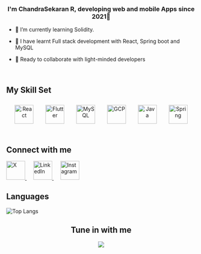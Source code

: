 ### <div align="center">I'm ChandraSekaran R, developing web and mobile Apps since 2021🚀</div>  
  

- 🔭 I’m currently learning Solidity.
  

- 🌱 I have learnt Full stack development with React, Spring boot and MySQL  
  

- 👫 Ready to collaborate with light-minded developers  
  


<br/>  


## My Skill Set  
<div align="center">  
<a href="https://reactjs.org/" target="_blank"><img style="margin: 10" src="https://profilinator.rishav.dev/skills-assets/react-original-wordmark.svg" alt="React" height="50" /></a> &nbsp;
<a href="https://flutter.dev/" target="_blank"><img style="margin: 10" src="https://profilinator.rishav.dev/skills-assets/flutterio-icon.svg" alt="Flutter" height="50" /></a> &nbsp; 
<a href="https://www.mysql.com/" target="_blank"><img style="margin: 10" src="https://profilinator.rishav.dev/skills-assets/mysql-original-wordmark.svg" alt="MySQL" height="50" /></a>  &nbsp;
<a href="https://cloud.google.com/" target="_blank"><img style="margin: 10" src="https://profilinator.rishav.dev/skills-assets/google_cloud-icon.svg" alt="GCP" height="50" /></a> &nbsp; 
<a href="https://www.java.com/" target="_blank"><img style="margin: 10" src="https://profilinator.rishav.dev/skills-assets/java-original-wordmark.svg" alt="Java" height="50" /></a>  &nbsp;
<a href="https://docs.spring.io/spring-framework/docs/3.0.x/reference/expressions.html#:~:text=The%20Spring%20Expression%20Language%20(SpEL,and%20basic%20string%20templating%20functionality." target="_blank"><img style="margin: 10" src="https://profilinator.rishav.dev/skills-assets/springio-icon.svg" alt="Spring" height="50" /></a>  
</div>  

<br/>  


## Connect with me

<p>
  <a href="https://X.com/chandru250802" target="_blank" style="margin-right: 10px;">
    <img src="https://CHANDRU250802.github.io/Image-hoster/Images/X.png" height="50" alt="X" />
  </a>&nbsp;
  
  <a href="https://www.linkedin.com/in/chandrasekaran-r-994857248" target="_blank" style="margin-right: 10px;">
    <img src="https://CHANDRU250802.github.io/Image-hoster/Images/LinkedIn.png" height="50" alt="LinkedIn" />
  </a>&nbsp;
  
  <a href="https://instagram.com/itz_me_cs__25" target="_blank">
    <img src="https://CHANDRU.github.io/Image-hoster/Images/Instagram.png" height="50" alt="Instagram" />
  </a>
</p>



## Languages


![Top Langs](https://github-readme-stats.vercel.app/api/top-langs/?username=GmAbhishek&layout=compact&theme=dracula&hide_border=true)

## <div align="center">Tune in with me</div>
  
<div align="center">
  <a href="https://spotify.link/Fb8xLYXC5Cb">
    <img src="https://spotify-github-profile.vercel.app/api/view.svg?uid=31tb2rg3vnytlj3g4rujpcldwrry&cover_image=true&theme=novatorem&show_offline=false&background_color=121212&interchange=true&bar_color=53b14f&bar_color_cover=false" />
  </a>
</div>


<br/>  


